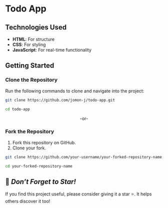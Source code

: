 # Todo App
## Technologies Used  
- **HTML**: For structure  
- **CSS**: For styling  
- **JavaScript**: For real-time functionality

## Getting Started  

### Clone the Repository  
Run the following commands to clone and navigate into the project:

```bash  
git clone https://github.com/jomon-j/todo-app.git
```
```bash
cd todo-app
```

<p align ="center">-or-</p>

### Fork the Repository  
1. Fork this repository on GitHub.  
2. Clone your fork.

```bash  
git clone https://github.com/your-username/your-forked-repository-name.git
```
```bash
cd your-forked-repository-name    
```

## 🌟 *Don’t Forget to Star!*
If you find this project useful, please consider giving it a star ⭐. It helps others discover it too!
